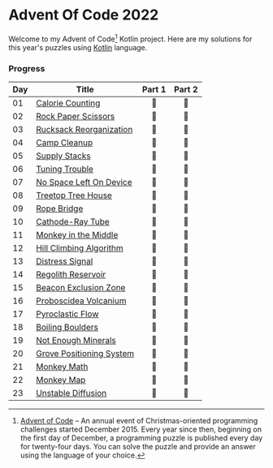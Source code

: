 # Advent Of Code 2022

Welcome to my Advent of Code[^aoc] Kotlin project. Here are my solutions for this year's puzzles using [Kotlin](https://kotlinlang.org) language.

### Progress
| Day | Title                                    | Part 1 | Part 2 |
|-----|------------------------------------------|:------:|:------:|
| 01  | [Calorie Counting](src/Day01.kt)         |   🌟   |   🌟   |
| 02  | [Rock Paper Scissors](src/Day02.kt)      |   🌟   |   🌟   |
| 03  | [Rucksack Reorganization](src/Day03.kt)  |   🌟   |   🌟   |
| 04  | [Camp Cleanup](src/Day04.kt)             |   🌟   |   🌟   |
| 05  | [Supply Stacks](src/Day05.kt)            |   🌟   |   🌟   |
| 06  | [Tuning Trouble](src/Day06.kt)           |   🌟   |   🌟   |
| 07  | [No Space Left On Device](src/Day07.kt)  |   🌟   |   🌟   |
| 08  | [Treetop Tree House](src/Day08.kt)       |   🌟   |   🌟   |
| 09  | [Rope Bridge](src/Day09.kt)              |   🌟   |   🌟   |
| 10  | [Cathode-Ray Tube](src/Day10.kt)         |   🌟   |   🌟   |
| 11  | [Monkey in the Middle](src/Day11.kt)     |   🌟   |   🌟   |
| 12  | [Hill Climbing Algorithm](src/Day12.kt)  |   🌟   |   🌟   |
| 13  | [Distress Signal](src/Day13.kt)          |   🌟   |   🌟   |
| 14  | [Regolith Reservoir](src/Day14.kt)       |   🌟   |   🌟   |
| 15  | [Beacon Exclusion Zone](src/Day15.kt)    |   🌟   |   🌟   |
| 16  | [Proboscidea Volcanium](src/Day16.kt)    |   🌟   |   🌟   |
| 17  | [Pyroclastic Flow](src/Day17.kt)         |   🌟   |   🌟   |
| 18  | [Boiling Boulders](src/Day18.kt)         |   🌟   |   🌟   |
| 19  | [Not Enough Minerals](src/Day19.kt)      |   🌟   |   🌟   |
| 20  | [Grove Positioning System](src/Day20.kt) |   🌟   |   🌟   |
| 21  | [Monkey Math](src/Day21.kt)              |   🌟   |   🌟   |
| 22  | [Monkey Map](src/Day22.kt)               |   🌟   |   🌟   |
| 23  | [Unstable Diffusion](src/Day23.kt)       |   🌟   |   🌟   |

[^aoc]: [Advent of Code](https://adventofcode.com) – An annual event of Christmas-oriented programming challenges started December 2015.
Every year since then, beginning on the first day of December, a programming puzzle is published every day for twenty-four days.
You can solve the puzzle and provide an answer using the language of your choice.
